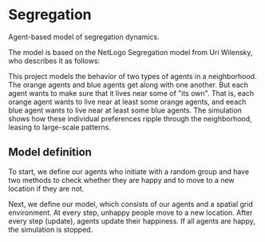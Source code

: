 # Segregation

Agent-based model of segregation dynamics.

The model is based on the NetLogo Segregation model from Uri Wilensky, who describes it as follows:

This project models the behavior of two types of agents in a neighborhood. The orange agents and blue agents get along with one another. But each agent wants to make sure that it lives near some of "its own". That is, each orange agent wants to live near at least some orange agents, and eeach blue agent wants to live near at least some blue agents. The simulation shows how these individual preferences ripple through the neighborhood, leasing to large-scale patterns.

## Model definition

To start, we define our agents who initiate with a random group and have two methods to check whether they are happy and to move to a new location if they are not.

Next, we define our model, which consists of our agents and a spatial grid environment. At every step, unhappy people move to a new location. After every step (update), agents update their happiness. If all agents are happy, the simulation is stopped.

